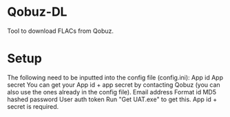 # Qobuz-DL
Tool to download FLACs from Qobuz.

# Setup
The following need to be inputted into the config file (config.ini):
App id
App secret
You can get your App id + app secret by contacting Qobuz (you can also use the ones already in the config file).
Email address
Format id
MD5 hashed password
User auth token
Run "Get UAT.exe" to get this. App id + secret is required.

